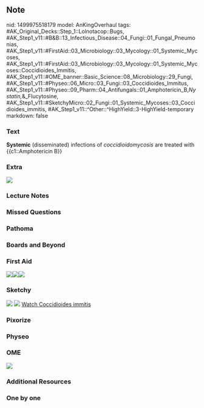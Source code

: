 ## Note
nid: 1499975518179
model: AnKingOverhaul
tags: #AK_Original_Decks::Step_1::Lolnotacop::Bugs, #AK_Step1_v11::#B&B::13_Infectious_Disease::04_Fungi::01_Fungal_Pneumonias, #AK_Step1_v11::#FirstAid::03_Microbiology::03_Mycology::01_Systemic_Mycoses, #AK_Step1_v11::#FirstAid::03_Microbiology::03_Mycology::01_Systemic_Mycoses::Coccidioides_Immitis, #AK_Step1_v11::#OME_banner::Basic_Science::08_Microbiology::29_Fungi, #AK_Step1_v11::#Physeo::06_Micro::03_Fungi::03_Coccidioides_Immitus, #AK_Step1_v11::#Physeo::09_Pharm::04_Antifungals::01_Amphotericin_B,_Nystatin,_&_Flucytosine, #AK_Step1_v11::#SketchyMicro::02_Fungi::01_Systemic_Mycoses::03_Coccidioides_immitis, #AK_Step1_v11::^Other::^HighYield::3-HighYield-temporary
markdown: false

### Text
<b>Systemic</b> (disseminated) infections of
<i>coccidioidomycosis</i> are treated with {{c1::Amphotericin B}}

### Extra
<img src="paste-41476499177894.jpg">

### Lecture Notes


### Missed Questions


### Pathoma


### Boards and Beyond


### First Aid
<img src="paste-387191301734403.jpg"><img src=
"paste-67f306a0e295212fffdceb5b5e7278bf843ddc10.jpg"><img src=
"paste-543394967322627.jpg">

### Sketchy
<img src="paste-543356312616963.jpg"> <img src=
"paste-26b18aa9f1e4a0dfadd278c57ab337de23b29465.png"> <a href=
"https://dashboard.sketchy.com/study/medical/courses/medical-microbiology/units/medical-microbiology-fungi/videos/medical-microbiology-fungi-systemic-mycoses-coccidioides-immitis?utm_source=anki&utm_medium=partnership&utm_campaign=february_update&utm_content=medical">
Watch Coccidioides immitis</a>

### Pixorize


### Physeo


### OME
<div class="ome-widget">
  <a href=
  "https://onlinemeded.org/spa/microbiology/fungi/acquire?ref=anki">
  <img src="_OME_AnkiFlashcards_Lesson_4.png"></a>
</div>

### Additional Resources


### One by one

